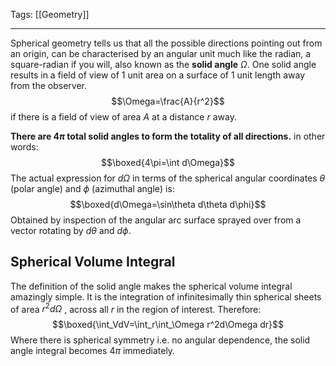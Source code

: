 Tags: [[Geometry]]
___
Spherical geometry tells us that all the possible directions pointing out from an origin, can be characterised by an angular unit much like the radian, a square-radian if you will, also known as the **solid angle** $\Omega$. One solid angle results in a field of view of 1 unit area on a surface of 1 unit length away from the observer. 
$$\Omega=\frac{A}{r^2}$$
if there is a field of view of area $A$ at a distance $r$ away. 

**There are $4\pi$ total solid angles to form the totality of all directions.** in other words:
$$\boxed{4\pi=\int d\Omega}$$
The actual expression for $d\Omega$ in terms of the spherical angular coordinates $\theta$ (polar angle) and $\phi$ (azimuthal angle) is: 
$$\boxed{d\Omega=\sin\theta d\theta d\phi}$$
Obtained by inspection of the angular arc surface sprayed over from a vector rotating by $d\theta$ and $d\phi$. 
## Spherical Volume Integral
The definition of the solid angle makes the spherical volume integral amazingly simple. It is the integration of infinitesimally thin spherical sheets of area $r^2 d\Omega$ , across all $r$ in the region of interest. Therefore:
$$\boxed{\int_VdV=\int_r\int_\Omega r^2d\Omega dr}$$
Where there is spherical symmetry i.e. no angular dependence, the solid angle integral becomes $4\pi$ immediately. 
